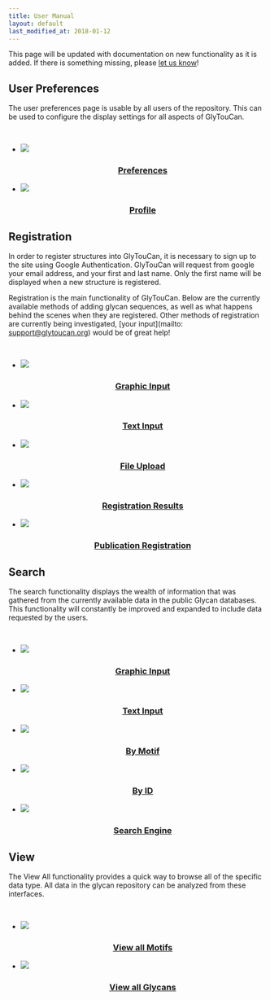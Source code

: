 ```yaml
---
title: User Manual
layout: default
last_modified_at: 2018-01-12  
---
```


This page will be updated with documentation on new functionality as it is added.  If there is something missing, please [let us know](/team)!

User Preferences
-----------------------------------------
The user preferences page is usable by all users of the repository.  This can be used to configure the display settings for all aspects of GlyTouCan.

<br>

<ul class="lesson-images">
  <li>
    <a href="../manual/preferences">
      <img src="../images/manual/preferences.png">
      <h3 style="text-align: center;">Preferences</h3>
    </a>
  </li>
  <li>
    <a href="../manual/profile">
      <img src="../images/manual/profile.png">
      <h3 style="text-align: center;">Profile</h3>
    </a>
  </li>
</ul>

Registration
-----------------------------------------

In order to register structures into GlyTouCan, it is necessary to sign up to the site using Google Authentication.  GlyTouCan will request from google your email address, and your first and last name.  Only the first name will be displayed when a new structure is registered.


Registration is the main functionality of GlyTouCan.  Below are the currently available methods of adding glycan sequences, as well as what happens behind the scenes when they are registered.  Other methods of registration are currently being investigated, [your input](mailto: support@glytoucan.org) would be of great help!

<br>

<ul class="lesson-images">
  <li>
    <a href="../manual/registration-graphical">
      <img src="../images/manual/registration-graphical.png">
      <h3 style="text-align: center;">Graphic Input</h3>
    </a>
  </li>
  <li>
    <a href="../manual/registration-text">
      <img src="../images/manual/registration-text.png">
      <h3 style="text-align: center;">Text Input</h3>
    </a>
  </li>
  <li>
    <a href="../manual/registration-upload">
      <img src="../images/manual/registration-upload.png">
      <h3 style="text-align: center;">File Upload</h3>
    </a>
  </li>
  <li>
    <a href="../manual/registration-result">
      <img src="../images/manual/registration-result.png">
      <h3 style="text-align: center;">Registration Results</h3>
    </a>
  </li>
  <li>
    <a href="../manual/publication-registration">
      <img src="../images/manual/literature-registration.png">
      <h3 style="text-align: center;">Publication Registration</h3>
    </a>
  </li>
</ul>

Search
---------------

The search functionality displays the wealth of information that was gathered from the currently available data in the public Glycan databases.  This functionality will constantly be improved and expanded to include data requested by the users.

<br>

<ul class="lesson-images">
  <li>
    <a href="../manual/search-graphical">
      <img src="../images/manual/search-graphical.png">
      <h3 style="text-align: center;">Graphic Input</h3>
    </a>
  </li>
  <li>
    <a href="../manual/search-text">
      <img src="../images/manual/search-text.png">
      <h3 style="text-align: center;">Text Input</h3>
    </a>
  </li>
  <li>
    <a href="../manual/search-motif">
      <img src="../images/manual/search-motif.png">
      <h3 style="text-align: center;">By Motif</h3>
    </a>
  </li>
  <li>
    <a href="../manual/search-id">
      <img src="../images/manual/search-id.png">
      <h3 style="text-align: center;">By ID</h3>
    </a>
  </li>
  <li>
    <a href="../manual/search-engine">
      <img src="../images/manual/search-engine.png">
      <h3 style="text-align: center;">Search Engine</h3>
    </a>
  </li>
</ul>

View
---------------

The View All functionality provides a quick way to browse all of the specific data type.  All data in the glycan repository can be analyzed from these interfaces.

<br>

<ul class="lesson-images">
  <li>
    <a href="../manual/browse-motif">
      <img src="../images/manual/browse-motif.png">
      <h3 style="text-align: center;">View all Motifs</h3>
    </a>
  </li>
  <li>
    <a href="../manual/browse-glycan">
      <img src="../images/manual/browse-glycan.png">
      <h3 style="text-align: center;">View all Glycans</h3>
    </a>
  </li>
</ul>
